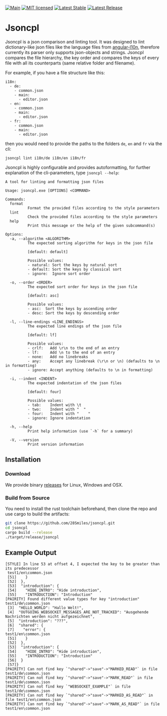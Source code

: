 [![Main](https://github.com/28Smiles/jsoncpl/actions/workflows/test.yml/badge.svg)](https://github.com/28Smiles/jsoncpl/actions/workflows/test.yml)
[![MIT licensed](https://img.shields.io/badge/license-MIT-blue.svg)](./LICENSE)
[![Latest Stable](https://img.shields.io/github/v/release/28Smiles/jsoncpl?label=latest%20stable)](https://github.com/28Smiles/jsoncpl/releases/latest)
[![Latest Release](https://img.shields.io/github/v/release/28Smiles/jsoncpl?include_prereleases&label=latest%20release)](https://github.com/28Smiles/jsoncpl/releases)

# Jsoncpl

Jsoncpl is a json comparison and linting tool. It was designed to lint dictionary-like json files like the language files
from [angular-l10n](https://github.com/robisim74/angular-l10n), 
therefore currently its parser only supports json-objects and strings. Jsoncpl compares the file hierarchy,
the key order and compares the keys of every file with all its counterparts (same relative folder and filename).

For example, if you have a file structure like this:
```
i18n:
  - de:
    - common.json
    - main:
      - editor.json
  - en:
    - common.json
    - main:
      - editor.json
  - fr:
    - common.json
    - main:
      - editor.json
```
then you would need to provide the paths to the folders `de`, `en` and `fr` via the cli:
```
jsoncpl lint i18n/de i18n/en i18n/fr
```

Jsoncpl is highly configurable and provides autoformatting, for further explanation of the cli-parameters,
type `jsoncpl --help`:
```
A tool for linting and formatting json files

Usage: jsoncpl.exe [OPTIONS] <COMMAND>

Commands:
  format
          Format the provided files according to the style parameters
  lint
          Check the provided files according to the style parameters
  help
          Print this message or the help of the given subcommand(s)

Options:
  -a, --algorithm <ALGORITHM>
          The expected sorting algorithm for keys in the json file
          
          [default: default]

          Possible values:
          - natural: Sort the keys by natural sort
          - default: Sort the keys by classical sort
          - ignore:  Ignore sort order

  -o, --order <ORDER>
          The expected sort order for keys in the json file
          
          [default: asc]

          Possible values:
          - asc:  Sort the keys by ascending order
          - desc: Sort the keys by descending order

  -l, --line-endings <LINE_ENDINGS>
          The expected line endings of the json file
          
          [default: lf]

          Possible values:
          - crlf:   Add \r\n to the end of an entry
          - lf:     Add \n to the end of an entry
          - none:   Add no linebreaks
          - any:    Accept any linebreak (\r\n or \n) (defaults to \n in formatting)
          - ignore: Accept anything (defaults to \n in formatting)

  -i, --indent <INDENT>
          The expected indentation of the json files
          
          [default: four]

          Possible values:
          - tab:    Indent with \t
          - two:    Indent with "  "
          - four:   Indent with "    "
          - ignore: Ignore indentation

  -h, --help
          Print help information (use `-h` for a summary)

  -V, --version
          Print version information
```

## Installation

### Download

We provide binary [releases](https://github.com/28Smiles/jsoncpl/releases) for Linux, Windows and OSX.

### Build from Source

You need to install the rust toolchain beforehand, then clone the repo and use cargo to build the artifacts:
```sh
git clone https://github.com/28Smiles/jsoncpl.git
cd jsoncpl
cargo build --release
./target/release/jsoncpl
```

## Example Output
```
[STYLE] In line 53 at offset 4, I expected the key to be greater than its predecessor
 test1/en\common.json
 [51]    }
 [52]  },
 [53]  "introduction": {
 [54]    "HIDE_INTRO": "Hide introduction",
 [55]    "INTRODUCTION": "Introduction"
[PAIRITY] Found different value types for key "introduction"
test1/de\common.json
 [3]  "HELLO_WORLD": "Hallo Welt!",
 [4]  "OUTGOING_WEBSOCKET_MESSAGES_ARE_NOT_TRACKED": "Ausgehende Nachrichten werden nicht aufgezeichnet",
 [5]  "introduction": "???",
 [6]  "shared": {
 [7]    "error": {
test1/en\common.json
 [51]    }
 [52]  },
 [53]  "introduction": {
 [54]    "HIDE_INTRO": "Hide introduction",
 [55]    "INTRODUCTION": "Introduction"
 [56]  }
 [57]}
[PAIRITY] Can not find key `"shared"->"save"->"MARKED_READ"` in file test1/de\common.json
[PAIRITY] Can not find key `"shared"->"save"->"MARK_READ"` in file test1/de\common.json
[PAIRITY] Can not find key `"WEBSOCKET_EXAMPLE"` in file test1/de\common.json
[PAIRITY] Can not find key `"shared"->"save"->"MARKED_AS_READ"` in file test1/en\common.json
[PAIRITY] Can not find key `"shared"->"save"->"MARK_AS_READ"` in file test1/en\common.json
```